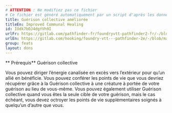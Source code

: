 ```yaml
---
# ATTENTION : Ne modifiez pas ce fichier
# Ce fichier est généré automatiquement par un script d'après les données du module Foundry VTT officiel et de sa traduction
title: Guérison collective améliorée
titleEn: Improved Communal Healing
id: IOdk7bOJ4dgYVh9I
urlFr: https://gitlab.com/pathfinder-fr/foundryvtt-pathfinder2-fr/-/blob/master/data/feats/IOdk7bOJ4dgYVh9I.htm
urlEn: https://gitlab.com/hooking/foundry-vtt---pathfinder-2e/-/blob/master/packs/data/feats.db/improved-communal-healing.json
group: feats
layout: dons
---
```

** Prérequis** Guérison collective

 Vous pouvez diriger l’énergie canalisée en excès vers l’extérieur pour qu’un allié en bénéficie. Vous pouvez conférer les points de vie que vous devriez récupérer grâce à la Guérison collective à une créature à portée de votre guérison au lieu de vous-même. Vous pouvez également utiliser Guérison collective quand vous êtes la seule cible de votre guérison, mais le cas échéant, vous devez octroyer les points de vie supplémentaires soignés à quelqu’un d’autre que vous.


